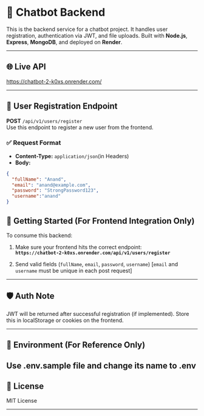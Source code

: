 # 🧠 Chatbot Backend

This is the backend service for a chatbot project. It handles user registration, authentication via JWT, and file uploads. Built with **Node.js**, **Express**, **MongoDB**, and deployed on **Render**.

---

## 🌐 Live API

https://chatbot-2-k0xs.onrender.com/

---

## 🔐 User Registration Endpoint

**POST** `/api/v1/users/register`  
Use this endpoint to register a new user from the frontend.

### ✅ Request Format

- **Content-Type:** `application/json`(in Headers)
- **Body:**

```json
{
  "fullName": "Anand",
  "email": "anand@example.com",
  "password": "StrongPassword123",
  "username":"anand"
}
```




## 🚀 Getting Started (For Frontend Integration Only)

To consume this backend:

1. Make sure your frontend hits the correct endpoint:  
   **`https://chatbot-2-k0xs.onrender.com/api/v1/users/register`**

2. Send valid fields (`fullName`, `email`, `password`, `username`)  [`email` and `username` must be unique in each post request]

---


## 🛡 Auth Note

JWT will be returned after successful registration (if implemented). Store this in localStorage or cookies on the frontend.

---

## 📄 Environment (For Reference Only)

Use .env.sample file and change its name to .env
---

## 🪪 License

MIT License

---

